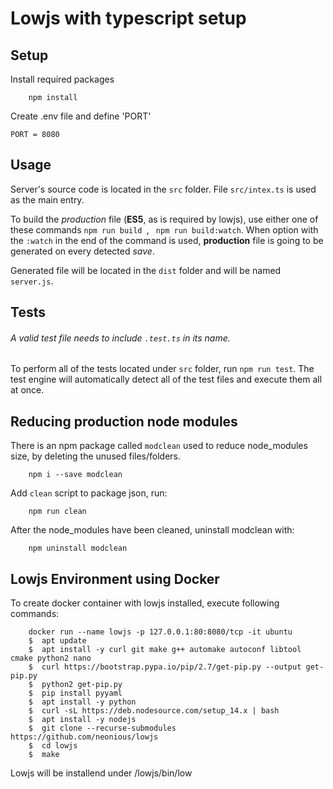 # Lowjs with typescript setup

## Setup

Install required packages

```shell
    npm install
```

Create .env file and define 'PORT'

```shell
PORT = 8080
```

## Usage

Server's source code is located in the `src` folder.
File `src/intex.ts` is used as the main entry.

To build the _production_ file (**ES5**, as is required by lowjs), use either one of these commands `npm run build `, ` npm run build:watch`. When option with the `:watch` in the end of the command is used, **production** file is going to be generated on every detected _save_.

Generated file will be located in the `dist` folder and will be named `server.js`.

## Tests

###### A valid test file needs to include `.test.ts` in its name.

To perform all of the tests located under `src` folder, run `npm run test`. The test engine will automatically detect all of the test files and execute them all at once.

## Reducing production node modules

There is an npm package called `modclean` used to reduce node_modules size, by deleting the unused files/folders.

```shell
    npm i --save modclean
```

Add `clean` script to package json, run:

```shell
    npm run clean
```

After the node_modules have been cleaned, uninstall modclean with:

```shell
    npm uninstall modclean
```

## Lowjs Environment using Docker

To create docker container with lowjs installed, execute following commands:

```shell
    docker run --name lowjs -p 127.0.0.1:80:8080/tcp -it ubuntu
    $  apt update
    $  apt install -y curl git make g++ automake autoconf libtool cmake python2 nano
    $  curl https://bootstrap.pypa.io/pip/2.7/get-pip.py --output get-pip.py
    $  python2 get-pip.py
    $  pip install pyyaml
    $  apt install -y python
    $  curl -sL https://deb.nodesource.com/setup_14.x | bash
    $  apt install -y nodejs
    $  git clone --recurse-submodules https://github.com/neonious/lowjs
    $  cd lowjs
    $  make
```

Lowjs will be installend under /lowjs/bin/low
